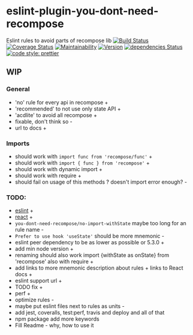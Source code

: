# eslint-plugin-you-dont-need-recompose

Eslint rules to avoid parts of recompose lib
[![Build Status](https://travis-ci.org/icrosil/eslint-plugin-you-dont-need-recompose.svg?branch=master)](https://travis-ci.org/icrosil/eslint-plugin-you-dont-need-recompose)  [![Coverage Status](https://coveralls.io/repos/github/icrosil/eslint-plugin-you-dont-need-recompose/badge.svg?branch=master)](https://coveralls.io/github/icrosil/eslint-plugin-you-dont-need-recompose?branch=master)  [![Maintainability](https://api.codeclimate.com/v1/badges/6fe830dc12447fa3922b/maintainability)](https://codeclimate.com/github/icrosil/eslint-plugin-you-dont-need-recompose/maintainability)  [![Version](https://img.shields.io/npm/v/eslint-plugin-you-dont-need-recompose.svg)](https://www.npmjs.com/package/eslint-plugin-you-dont-need-recompose) [![dependencies Status](https://david-dm.org/icrosil/eslint-plugin-you-dont-need-recompose/status.svg)](https://david-dm.org/icrosil/eslint-plugin-you-dont-need-recompose) [![code style: prettier](https://img.shields.io/badge/code_style-prettier-ff69b4.svg?style=flat-square)](https://github.com/prettier/prettier)

## WIP

### General

- 'no' rule for every api in recompose +
- 'recommended' to not use only state API +
- 'acdlite' to avoid all recompose +
- fixable, don't think so -
- url to docs +

### Imports

- should work with `import func from 'recompose/func'` +
- should work with `import { func } from 'recompose'` +
- should work with dynamic import +
- should work with require +
- should fail on usage of this methods ? doesn't import error enough? -

### TODO:

- [eslint](https://eslint.org/docs/developer-guide/working-with-rules) +
- [react](https://reactjs.org/docs/hooks-faq.html#do-hooks-replace-render-props-and-higher-order-components) +
- `you-dont-need-recompose/no-import-withState` maybe too long for an rule name -
- `Prefer to use hook 'useState'` should be more mnemonic -
- eslint peer dependency to be as lower as possible or 5.3.0 +
- add min node version +
- renaming should also work import {withState as onState} from 'recompose' also with require +
- add links to more mnemonic description about rules + links to React docs +
- eslint support url +
- TODO fix +
- perf +
- optimize rules -
- maybe put eslint files next to rules as units -
- add jest, coveralls, test:perf, travis and deploy and all of that
- npm package add more keywords
- Fill Readme - why, how to use it
